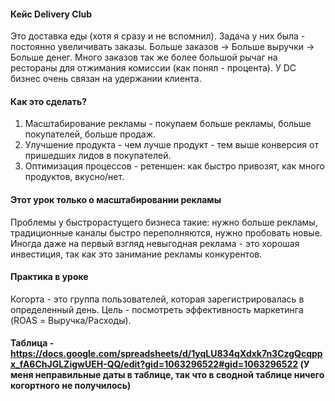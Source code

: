 #### Кейс Delivery Club
Это доставка еды (хотя я сразу и не вспомнил). Задача у них была - постоянно увеличивать заказы. Больше заказов -> Больше выручки -> Больше денег. Много заказов так же более большой рычаг на рестораны для отжимания комиссии (как понял - процента). У DC бизнес очень связан на удержании клиента. 
#### Как это сделать? 
1. Масштабирование рекламы - покупаем больше рекламы, больше покупателей, больше продаж.
2. Улучшение продукта - чем лучше продукт - тем выше конверсия от пришедших лидов в покупателей.
3. Оптимизация процессов - ретеншен: как быстро привозят, как много продуктов, вкусно/нет.
#### Этот урок только о масштабировании рекламы
Проблемы у быстрорастущего бизнеса такие: нужно больше рекламы, традиционные каналы быстро переполняются, нужно пробовать новые.
Иногда даже на первый взгляд невыгодная реклама - это хорошая инвестиция, так как это занимание рекламы конкурентов.
#### Практика в уроке
Когорта - это группа пользователей, которая зарегистрировалась в определенный день. Цель - посмотреть эффективность маркетинга (ROAS = Выручка/Расходы).
#### Таблица - https://docs.google.com/spreadsheets/d/1yqLU834qXdxk7n3CzgQcqppx_fA6ChJGLZigwUEH-QQ/edit?gid=1063296522#gid=1063296522 (У меня неправильные даты в таблице, так что в сводной таблице ничего когортного не получилось)